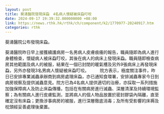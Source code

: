 ```yaml
---
layout: post
title: 葵涌醫院發現床蝨　4名病人懷疑被床蝨叮咬
date: 2024-09-17 19:39:32.000000000 +08:00
link: https://news.rthk.hk/rthk/ch/component/k2/1770977-20240917.htm
categories: rthk
---
```


葵涌醫院公布發現床蝨。

葵涌醫院昨日早上接獲續護病房一名男病人皮膚痕癢的報告，職員隨即為病人進行身體檢查，懷疑病人被床蝨叮咬，其後在病人的病床上發現床蝨。職員隨即檢查病房其他範圍及病人的被服，結果在一個已封閉的暖氣槽及另外9張病床上再發現床蝨，另外亦發現3名男病人懷疑被床蝨叮咬。
　　 
院方表示，極度關注事件，昨日已安排專業滅蟲承辦商到病房處理床蝨，亦已通知食環署，安排滅蟲專家今日到病房視察及提供滅蟲意見。院方已為4名病人提供適切的治療，亦採取一系列措施加強保障病人及防止床蝨傳播，包括在有關病房進行滅蟲、深層清潔及持續環境監察；為有關病人進行皮膚監測，並將病人的個人物品放置於密封膠袋內隔離，直至確定沒有床蝨；更換涉事病房的被服，進行深層徹底消毒；及所有受影響的床褥及枕頭經妥善處理後棄置。
